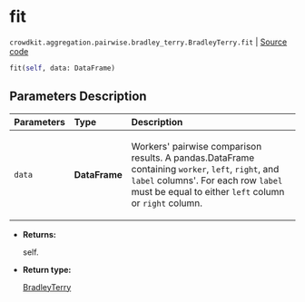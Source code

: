 # fit
`crowdkit.aggregation.pairwise.bradley_terry.BradleyTerry.fit` | [Source code](https://github.com/Toloka/crowd-kit/blob/v1.1.0/crowdkit/aggregation/pairwise/bradley_terry.py#L75)

```python
fit(self, data: DataFrame)
```

## Parameters Description

| Parameters | Type | Description |
| :----------| :----| :-----------|
`data`|**DataFrame**|<p>Workers&#x27; pairwise comparison results. A pandas.DataFrame containing `worker`, `left`, `right`, and `label` columns&#x27;. For each row `label` must be equal to either `left` column or `right` column.</p>

* **Returns:**

  self.

* **Return type:**

  [BradleyTerry](crowdkit.aggregation.pairwise.bradley_terry.BradleyTerry.md)
